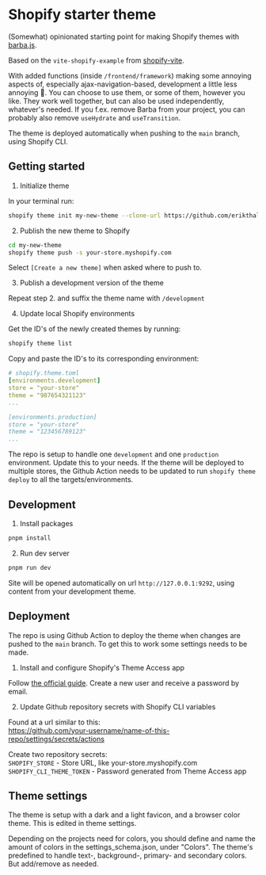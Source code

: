 # Shopify starter theme

(Somewhat) opinionated starting point for making Shopify themes with [barba.js](https://github.com/barbajs/barba).

Based on the `vite-shopify-example` from [shopify-vite](https://github.com/barrel/shopify-vite/tree/main).

With added functions (inside `/frontend/framework`) making some annoying aspects of, especially ajax-navigation-based, development a little less annoying 🥸. You can choose to use them, or some of them, however you like. They work well together, but can also be used independently, whatever's needed. If you f.ex. remove Barba from your project, you can probably also remove `useHydrate` and `useTransition`.

The theme is deployed automatically when pushing to the `main` branch, using Shopify CLI.

## Getting started

1. Initialize theme

In your terminal run:

```bash
shopify theme init my-new-theme --clone-url https://github.com/erikthalen/shopify-starter
```

2. Publish the new theme to Shopify

```bash
cd my-new-theme
shopify theme push -s your-store.myshopify.com
```

Select `[Create a new theme]` when asked where to push to.

3. Publish a development version of the theme

Repeat step 2. and suffix the theme name with `/development`

4. Update local Shopify environments

Get the ID's of the newly created themes by running:

```bash
shopify theme list
```

Copy and paste the ID's to its corresponding environment:

```yaml
# shopify.theme.toml
[environments.development]
store = "your-store"
theme = "987654321123"
...

[environments.production]
store = "your-store"
theme = "123456789123"
...
```

The repo is setup to handle one `development` and one `production` environment. Update this to your needs. If the theme will be deployed to multiple stores, the Github Action needs to be updated to run `shopify theme deploy` to all the targets/environments.

## Development

1. Install packages

```bash
pnpm install
```

2. Run dev server

```bash
pnpm run dev
```

Site will be opened automatically on url `http://127.0.0.1:9292`, using content from your development theme.

## Deployment

The repo is using Github Action to deploy the theme when changes are pushed to the `main` branch. To get this to work some settings needs to be made.

1. Install and configure Shopify's Theme Access app

Follow [the official guide](https://shopify.dev/docs/storefronts/themes/tools/theme-access). Create a new user and receive a password by email.

2. Update Github repository secrets with Shopify CLI variables

Found at a url similar to this:  
https://github.com/your-username/name-of-this-repo/settings/secrets/actions

Create two repository secrets:  
`SHOPIFY_STORE` - Store URL, like your-store.myshopify.com  
`SHOPIFY_CLI_THEME_TOKEN` - Password generated from Theme Access app

## Theme settings

The theme is setup with a dark and a light favicon, and a browser color theme. This is edited in theme settings.

Depending on the projects need for colors, you should define and name the amount of colors in the settings_schema.json, under "Colors". The theme's predefined to handle text-, background-, primary- and secondary colors. But add/remove as needed.

